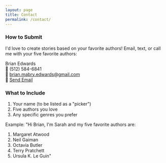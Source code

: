 ```yaml
---
layout: page
title: Contact
permalink: /contact/
---
```


### How to Submit

I'd love to create stories based on your favorite authors! Email, text, or call me with your five favorite authors:

Brian Edwards  
📱 (512) 584-6841  
📧 brian.mabry.edwards@gmail.com  
📧 [Send Email](mailto:brian.mabry.edwards@gmail.com?subject=My%20Five%20Favorite%20Authors)

### What to Include

1. Your name (to be listed as a "picker")
2. Five authors you love
3. Any specific genres you prefer

Example:
"Hi Brian, I'm Sarah and my five favorite authors are:
1. Margaret Atwood
2. Neil Gaiman
3. Octavia Butler
4. Terry Pratchett
5. Ursula K. Le Guin"
